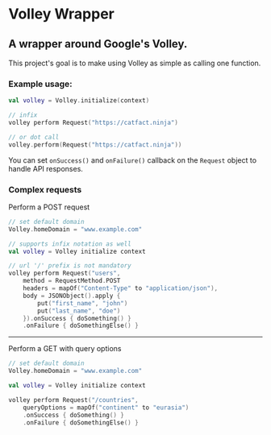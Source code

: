 # Volley Wrapper
## A wrapper around Google's Volley.

This project's goal is to make using Volley as simple as calling one function.

### Example usage:

```kotlin
val volley = Volley.initialize(context)

// infix
volley perform Request("https://catfact.ninja")

// or dot call
volley.perform(Request("https://catfact.ninja"))
```

You can set `onSuccess()` and `onFailure()` callback on the `Request` object to handle API responses.

### Complex requests

Perform a POST request

```kotlin
// set default domain
Volley.homeDomain = "www.example.com"

// supports infix notation as well
val volley = Volley initialize context

// url '/' prefix is not mandatory
volley perform Request("users",
    method = RequestMethod.POST
    headers = mapOf("Content-Type" to "application/json"),
    body = JSONObject().apply {
        put("first_name", "john")
        put("last_name", "doe")
    }).onSuccess { doSomething() }
    .onFailure { doSomethingElse() }
```
---

Perform a GET with query options

```kotlin
// set default domain
Volley.homeDomain = "www.example.com"

val volley = Volley initialize context

volley perform Request("/countries",
    queryOptions = mapOf("continent" to "eurasia")
    .onSuccess { doSomething() }
    .onFailure { doSomethingElse() }
```